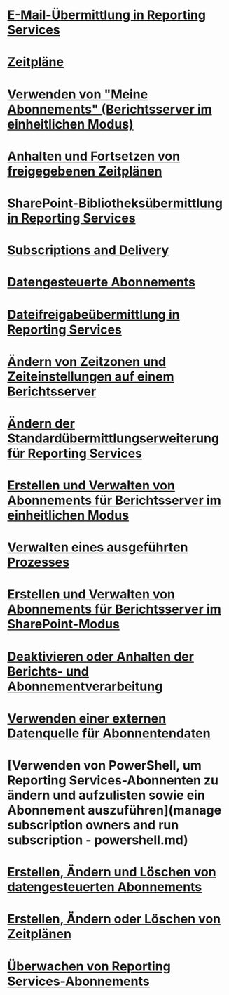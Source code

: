 # [E-Mail-Übermittlung in Reporting Services](e-mail-delivery-in-reporting-services.md)
# [Zeitpläne](schedules.md)
# [Verwenden von "Meine Abonnements" (Berichtsserver im einheitlichen Modus)](use-my-subscriptions-native-mode-report-server.md)
# [Anhalten und Fortsetzen von freigegebenen Zeitplänen](pause-and-resume-shared-schedules.md)
# [SharePoint-Bibliotheksübermittlung in Reporting Services](sharepoint-library-delivery-in-reporting-services.md)
# [Subscriptions and Delivery](subscriptions-and-delivery-reporting-services.md)
# [Datengesteuerte Abonnements](data-driven-subscriptions.md)
# [Dateifreigabeübermittlung in Reporting Services](file-share-delivery-in-reporting-services.md)
# [Ändern von Zeitzonen und Zeiteinstellungen auf einem Berichtsserver](change-time-zones-and-clock-settings-on-a-report-server.md)
# [Ändern der Standardübermittlungserweiterung für Reporting Services](change-the-default-reporting-services-delivery-extension.md)
# [Erstellen und Verwalten von Abonnements für Berichtsserver im einheitlichen Modus](create-and-manage-subscriptions-for-native-mode-report-servers.md)
# [Verwalten eines ausgeführten Prozesses](manage-a-running-process.md)
# [Erstellen und Verwalten von Abonnements für Berichtsserver im SharePoint-Modus](create-and-manage-subscriptions-for-sharepoint-mode-report-servers.md)
# [Deaktivieren oder Anhalten der Berichts- und Abonnementverarbeitung](disable-or-pause-report-and-subscription-processing.md)
# [Verwenden einer externen Datenquelle für Abonnentendaten](use-an-external-data-source-for-subscriber-data-data-driven-subscription.md)
# [Verwenden von PowerShell, um Reporting Services-Abonnenten zu ändern und aufzulisten sowie ein Abonnement auszuführen](manage subscription owners and run subscription - powershell.md)
# [Erstellen, Ändern und Löschen von datengesteuerten Abonnements](create-modify-and-delete-data-driven-subscriptions.md)
# [Erstellen, Ändern oder Löschen von Zeitplänen](create-modify-and-delete-schedules.md)
# [Überwachen von Reporting Services-Abonnements](monitor-reporting-services-subscriptions.md)
